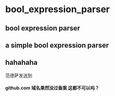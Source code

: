 # bool_expression_parser
## bool expression parser
## a simple bool expression parser
## hahahaha

范德萨发送到
#### github.com 域名果然没过备案 这都不可以吗？
